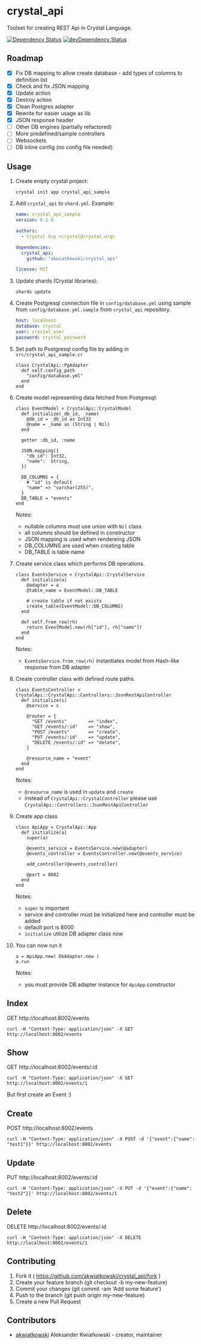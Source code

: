 # crystal_api

Toolset for creating REST Api in Crystal Language.

[![Dependency Status](https://shards.rocks/badge/github/akwiatkowski/crystal_api/status.svg)](https://shards.rocks/github/akwiatkowski/crystal_api)
[![devDependency Status](https://shards.rocks/badge/github/akwiatkowski/crystal_api/dev_status.svg)](https://shards.rocks/github/akwiatkowski/crystal_api)

## Roadmap

- [x] Fix DB mapping to allow create database - add types of columns to definition list
- [x] Check and fix JSON mapping
- [x] Update action
- [x] Destroy action
- [x] Clean Postgres adapter
- [x] Rewrite for easier usage as lib
- [x] JSON response header
- [ ] Other DB engines (partially refactored)
- [ ] More predefined/sample controllers
- [ ] Websockets
- [ ] DB inline config (no config file needed)

## Usage

1. Create empty crystal project:

    `crystal init app crystal_api_sample`

2. Add `crystal_api` to `shard.yml`. Example:

    ```Yaml
    name: crystal_api_sample
    version: 0.1.0

    authors:
      - Crystal Guy <crystal@crystal.org>

    dependencies:
      crystal_api:
        github: "akwiatkowski/crystal_api"

    license: MIT
    ```

3. Update shards (Crystal libraries):

   `shards update`

4. Create Postgresql connection file in `config/database.yml` using sample
   from `config/database.yml.sample` from `crystal_api` repository.

    ```Yaml
    host: localhost
    database: crystal
    user: crystal_user
    password: crystal_password
    ```   

5. Set path to Postgresql config file by adding in `src/crystal_api_sample.cr`

    ```Crystal
    class CrystalApi::PgAdapter
      def self.config_path
        "config/database.yml"
      end
    end
    ```

6. Create model representing data fetched from Postgresql:

    ```Crystal
    class EventModel < CrystalApi::CrystalModel
      def initialize(_db_id, _name)
        @db_id = _db_id as Int32
        @name = _name as (String | Nil)
      end

      getter :db_id, :name

      JSON.mapping({
        "db_id": Int32,
        "name":  String,
      })

      DB_COLUMNS = {
        # "id" is default
        "name" => "varchar(255)",
      }
      DB_TABLE = "events"
    end
    ```

    Notes:

    * nullable columns must use union with `Nil` class
    * all columns should be defined in constructor
    * JSON mapping is used when rendereing JSON
    * DB_COLUMNS are used when creating table
    * DB_TABLE is table name

7. Create service class which performs DB operations.

    ```Crystal
    class EventsService < CrystalApi::CrystalService
      def initialize(a)
        @adapter = a
        @table_name = EventModel::DB_TABLE

        # create table if not exists
        create_table(EventModel::DB_COLUMNS)
      end

      def self.from_row(rh)
        return EventModel.new(rh["id"], rh["name"])
      end
    end
    ```

    Notes:

    * `EventsService.from_row(rh)` instantiates model from Hash-like
      response from DB adapter

8. Create controller class with defined route paths.

    ```Crystal
    class EventsController < CrystalApi::CrystalApi::Controllers::JsonRestApiController
      def initialize(s)
        @service = s

        @router = {
          "GET /events"        => "index",
          "GET /events/:id"    => "show",
          "POST /events"       => "create",
          "PUT /events/:id"    => "update",
          "DELETE /events/:id" => "delete",
        }

        @resource_name = "event"
      end
    end
    ```

    Notes:

    * `@resource_name` is used in `update` and `create`
    * instead of `CrystalApi::CrystalController` please use
      `CrystalApi::Controllers::JsonRestApiController`

9. Create app class

    ```Crystal
    class ApiApp < CrystalApi::App
      def initialize(a)
        super(a)

        @events_service = EventsService.new(@adapter)
        @events_controller = EventsController.new(@events_service)

        add_controller(@events_controller)

        @port = 8002
      end
    end
    ```

    Notes:

    * `super` is important
    * service and controller must be initialized here and controller must be added
    * default port is 8000
    * `initialize` utilize DB adapter class now  

10. You can now run it

    ```Crystal
    a = ApiApp.new( DbAdapter.new )
    a.run
    ```

    Notes:

    * you must provide DB adapter instance for `ApiApp` constructor

## Index

GET http://localhost:8002/events

```
curl -H "Content-Type: application/json" -X GET http://localhost:8002/events
```

## Show

GET http://localhost:8002/events/:id

```
curl -H "Content-Type: application/json" -X GET http://localhost:8002/events/1
```

But first create an Event :)

## Create

POST http://localhost:8002/events

```
curl -H "Content-Type: application/json" -X POST -d '{"event":{"name": "test1"}}' http://localhost:8002/events
```

## Update

PUT http://localhost:8002/events/:id

```
curl -H "Content-Type: application/json" -X PUT -d '{"event":{"name": "test2"}}' http://localhost:8002/events/1
```

## Delete

DELETE http://localhost:8002/events/:id

```
curl -H "Content-Type: application/json" -X DELETE http://localhost:8002/events/1
```


## Contributing

1. Fork it ( https://github.com/akwiatkowski/crystal_api/fork )
2. Create your feature branch (git checkout -b my-new-feature)
3. Commit your changes (git commit -am 'Add some feature')
4. Push to the branch (git push origin my-new-feature)
5. Create a new Pull Request

## Contributors

- [akwiatkowski](https://github.com/akwiatkowski) Aleksander Kwiatkowski - creator, maintainer
